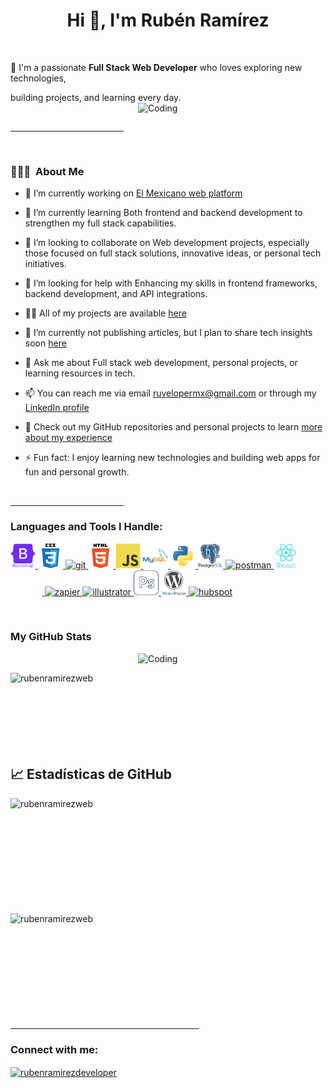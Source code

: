 <h1 align="center">Hi 👋, I'm Rubén Ramírez</h1>




<p align="left"> <a href="https://twitter.com/" target="blank"><img src="https://img.shields.io/twitter/follow/?logo=twitter&style=for-the-badge" alt="" /></a> </p>

🌱 I'm a passionate **Full Stack Web Developer** who loves exploring new technologies,  

  building projects, and learning every day.
<img align="right" alt="Coding" width="300" src="https://i.pinimg.com/originals/81/17/8b/81178b47a8598f0c81c4799f2cdd4057.gif">


<br>



<hr width="36%" >
<br>

### 👨🏻‍💻 &nbsp;About Me

- 🔭 I’m currently working on [El Mexicano web platform](https://github.com/rubenramirezweb/el-mexicano)

- 🌱 I’m currently learning Both frontend and backend development to strengthen my full stack capabilities.

- 👯 I’m looking to collaborate on Web development projects, especially those focused on full stack solutions, innovative ideas, or personal tech initiatives.

- 🤝 I’m looking for help with Enhancing my skills in frontend frameworks, backend development, and API integrations.

- 👨‍💻 All of my projects are available [here](https://github.com/rubenramirezweb?tab=repositories)

- 📝 I’m currently not publishing articles, but I plan to share tech insights soon [here](https://rubenramirezweb.com)

- 💬 Ask me about Full stack web development, personal projects, or learning resources in tech.

- 📫 You can reach me via email ruvelopermx@gmail.com or through my [LinkedIn profile](https://www.linkedin.com/in/rubenramirezdeveloper)

- 📄 Check out my GitHub repositories and personal projects to learn [more about my experience](https://github.com/rubenramirezweb?tab=repositories)

- ⚡ Fun fact: I enjoy learning new technologies and building web apps for fun and personal growth.



<br>

<hr width="36%" >

### <h3 align="left">Languages and Tools I Handle:</h3>
<p align="left"> 
<a href="https://getbootstrap.com" target="_blank" rel="noreferrer"> <img src="https://raw.githubusercontent.com/devicons/devicon/master/icons/bootstrap/bootstrap-plain-wordmark.svg" alt="bootstrap" width="40" height="40"/> </a> <a href="https://www.w3schools.com/css/" target="_blank" rel="noreferrer"> <img src="https://raw.githubusercontent.com/devicons/devicon/master/icons/css3/css3-original-wordmark.svg" alt="css3" width="40" height="40"/> </a> <a href="https://git-scm.com/" target="_blank" rel="noreferrer"> <img src="https://www.vectorlogo.zone/logos/git-scm/git-scm-icon.svg" alt="git" width="40" height="40"/> </a> <a href="https://www.w3.org/html/" target="_blank" rel="noreferrer"> <img src="https://raw.githubusercontent.com/devicons/devicon/master/icons/html5/html5-original-wordmark.svg" alt="html5" width="40" height="40"/> <a href="https://developer.mozilla.org/en-US/docs/Web/JavaScript" target="_blank" rel="noreferrer"> <img src="https://raw.githubusercontent.com/devicons/devicon/master/icons/javascript/javascript-original.svg" alt="javascript" width="40" height="40"/> </a> 
<a href="https://www.mysql.com/" target="_blank" rel="noreferrer"> <img src="https://raw.githubusercontent.com/devicons/devicon/master/icons/mysql/mysql-original-wordmark.svg" alt="mysql" width="40" height="40"/> </a> <a href="https://www.python.org" target="_blank" rel="noreferrer"> <img src="https://raw.githubusercontent.com/devicons/devicon/master/icons/python/python-original.svg" alt="python" width="40" height="40"/> </a> <a href="https://www.postgresql.org" target="_blank" rel="noreferrer"> <img src="https://raw.githubusercontent.com/devicons/devicon/master/icons/postgresql/postgresql-original-wordmark.svg" alt="postgresql" width="40" height="40"/> </a> <a href="https://postman.com" target="_blank" rel="noreferrer"> <img src="https://www.vectorlogo.zone/logos/getpostman/getpostman-icon.svg" alt="postman" width="40" height="40"/> </a> <a href="https://reactjs.org/" target="_blank" rel="noreferrer"> <img src="https://raw.githubusercontent.com/devicons/devicon/master/icons/react/react-original-wordmark.svg" alt="react" width="40" height="40"/> </a> <a href="https://flask.palletsprojects.com/" target="_blank" rel="noreferrer"> <img src="https://www.vectorlogo.zone/logos/palletsprojects_flask/palletsprojects_flask-icon.svg" alt="Flask" width="40" height="40" style="filter: brightness(0) invert(1);" /> </a> <a href="https://zapier.com" target="_blank" rel="noreferrer"> <img src="https://www.vectorlogo.zone/logos/zapier/zapier-icon.svg" alt="zapier" width="40" height="40"/> </a> <a href="https://www.adobe.com/in/products/illustrator.html" target="_blank" rel="noreferrer"> <img src="https://www.vectorlogo.zone/logos/adobe_illustrator/adobe_illustrator-icon.svg" alt="illustrator" width="40" height="40"/> </a> <a href="https://www.photoshop.com/en" target="_blank" rel="noreferrer"> <img src="https://raw.githubusercontent.com/devicons/devicon/master/icons/photoshop/photoshop-line.svg" alt="photoshop" width="40" height="40"/> </a> <a href="https://wordpress.org/" target="_blank" rel="noreferrer"> <img src="https://raw.githubusercontent.com/devicons/devicon/master/icons/wordpress/wordpress-original.svg" alt="wordpress" width="40" height="40"/> </a> <a href="https://www.hubspot.com/" target="_blank" rel="noreferrer"> <img src="https://cdn.simpleicons.org/hubspot/FF7A59" alt="hubspot" width="40" height="40"/> </a>



</p><br>



<h3>My GitHub Stats</h3>
<img align="right" alt="Coding" width="300" src="https://cdn.dribbble.com/users/1277312/screenshots/14733298/media/39b1045e593737587dd60e42c8422d1f.gif" >
<br>


<p><img align="left" src="https://github-readme-stats.vercel.app/api/top-langs?username=rubenramirezweb&show_icons=true&theme=dark&locale=en&layout=compact" alt="rubenramirezweb" /></p>

<br><br><br><br><br><br><br>
## 📈 Estadísticas de GitHub
<p> <img align="left" src="https://github-readme-stats.vercel.app/api?username=rubenramirezweb&show_icons=true&theme=dark&locale=es" alt="rubenramirezweb" /> </p>

<br><br><br><br><br><br><br><br><br><br>

<p><img align="left" src="https://github-readme-streak-stats.herokuapp.com/?user=rubenramirezweb&theme=dark" alt="rubenramirezweb" /></p>

<br><br><br><br><br><br><br><br><br><br>
<hr width="60%" >
<h3 align="left">Connect with me:</h3>
<p align="left">
<a href="https://linkedin.com/in/rubenramirezdeveloper" target="blank"><img align="center" src="https://raw.githubusercontent.com/rahuldkjain/github-profile-readme-generator/master/src/images/icons/Social/linked-in-alt.svg" alt="rubenramirezdeveloper" height="30" width="40" /></a>








